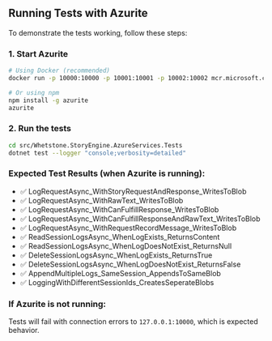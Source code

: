 ## Running Tests with Azurite

To demonstrate the tests working, follow these steps:

### 1. Start Azurite
```bash
# Using Docker (recommended)
docker run -p 10000:10000 -p 10001:10001 -p 10002:10002 mcr.microsoft.com/azure-storage/azurite

# Or using npm
npm install -g azurite
azurite
```

### 2. Run the tests
```bash
cd src/Whetstone.StoryEngine.AzureServices.Tests
dotnet test --logger "console;verbosity=detailed"
```

### Expected Test Results (when Azurite is running):
- ✅ LogRequestAsync_WithStoryRequestAndResponse_WritesToBlob
- ✅ LogRequestAsync_WithRawText_WritesToBlob  
- ✅ LogRequestAsync_WithCanFulfillResponse_WritesToBlob
- ✅ LogRequestAsync_WithCanFulfillResponseAndRawText_WritesToBlob
- ✅ LogRequestAsync_WithRequestRecordMessage_WritesToBlob
- ✅ ReadSessionLogsAsync_WhenLogExists_ReturnsContent
- ✅ ReadSessionLogsAsync_WhenLogDoesNotExist_ReturnsNull
- ✅ DeleteSessionLogsAsync_WhenLogExists_ReturnsTrue
- ✅ DeleteSessionLogsAsync_WhenLogDoesNotExist_ReturnsFalse
- ✅ AppendMultipleLogs_SameSession_AppendsToSameBlob
- ✅ LoggingWithDifferentSessionIds_CreatesSeperateBlobs

### If Azurite is not running:
Tests will fail with connection errors to `127.0.0.1:10000`, which is expected behavior.